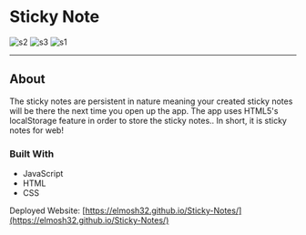 # Sticky Note

![s2](https://user-images.githubusercontent.com/61812199/163846820-62761ed8-e63c-4ef9-be64-32b6f0c7b455.png)
![s3](https://user-images.githubusercontent.com/61812199/163846823-9c85269e-bf09-427f-b5d0-aa023c24da96.png)
![s1](https://user-images.githubusercontent.com/61812199/163846818-13501a42-b4ce-410a-80e9-686b0a82669a.png)

---
## About 
The sticky notes are persistent in nature meaning your created sticky notes will be there the next time you open up the app. 
The app uses HTML5's localStorage feature in order to store the sticky notes.. In short, it is sticky notes for web!

### Built With
* JavaScript
* HTML
* CSS

Deployed Website: [https://elmosh32.github.io/Sticky-Notes/](https://elmosh32.github.io/Sticky-Notes/)
